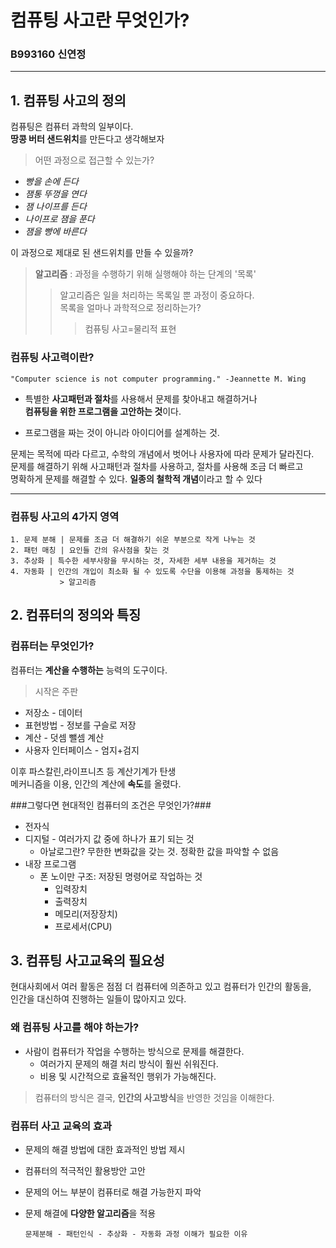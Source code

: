 # 컴퓨팅 사고란 무엇인가?  
### B993160 신연정 ###

---

## 1. **컴퓨팅** 사고의 정의  ##

컴퓨팅은 컴퓨터 과학의 일부이다.   
**땅콩 버터 샌드위치**를 만든다고 생각해보자


>어떤 과정으로 접근할 수 있는가?

- *빵을 손에 든다*
- *잼통 뚜껑을 연다*
- *잼 나이프를 든다*
- *나이프로 잼을 푼다*
- *잼을 빵에 바른다*

 이 과정으로 제대로 된 샌드위치를 만들 수 있을까?

>**알고리즘** : 과정을 수행하기 위해 실행해야 하는 단계의 '목록'   
>>알고리즘은 일을 처리하는 목록일 뿐 과정이 중요하다.    
>목록을 얼마나 과학적으로 정리하는가?   
>>>컴퓨팅 사고=물리적 표현   
   
	
### 컴퓨팅 사고력이란? ###

	"Computer science is not computer programming." -Jeannette M. Wing
+ 특별한 **사고패턴과 절차**를 사용해서 문제를 찾아내고 해결하거나   
 **컴퓨팅을 위한 프로그램을 고안하는 것**이다.
* 프로그램을 짜는 것이 아니라 아이디어를 설계하는 것.

문제는 목적에 따라 다르고, 수학의 개념에서 벗어나 사용자에 따라 문제가 달라진다.   
문제를 해결하기 위해 사고패턴과 절차를 사용하고, 절차를 사용해 조금 더 빠르고   
명확하게 문제를 해결할 수 있다. **일종의 철학적 개념**이라고 할 수 있다
   
---

### 컴퓨팅 사고의 4가지 영역 ###

	1. 문제 분해 | 문제를 조금 더 해결하기 쉬운 부분으로 작게 나누는 것   
	2. 패턴 매칭 | 요인들 간의 유사점을 찾는 것   
	3. 추상화 | 특수한 세부사항을 무시하는 것, 자세한 세부 내용을 제거하는 것   
	4. 자동화 | 인간의 개입이 최소화 될 수 있도록 수단을 이용해 과정을 통제하는 것 
	           > 알고리즘
   


## 2. 컴퓨터의 정의와 특징  ##


### 컴퓨터는 무엇인가? ###

컴퓨터는 **계산을 수행하는** 능력의 도구이다.
>시작은 주판
   
* 저장소 - 데이터
* 표현방법 - 정보를 구슬로 저장
* 계산 - 덧셈 뺄셈 계산
* 사용자 인터페이스 - 엄지+검지

이후 파스칼린,라이프니츠 등 계산기계가 탄생   
메커니즘을 이용, 인간의 계산에 **속도**를 올렸다.   

###그렇다면 현대적인 컴퓨터의 조건은 무엇인가?###
* 전자식
* 디지털 - 여러가지 값 중에 하나가 표기 되는 것
	* 아날로그란? 무한한 변화값을 갖는 것. 정확한 값을 파악할 수 없음
* 내장 프로그램
	* 폰 노이만 구조: 저장된 명령어로 작업하는 것
		* 입력장치
		* 출력장치
		* 메모리(저장장치)
		* 프로세서(CPU)


## 3. 컴퓨팅 사고교육의 필요성 ##

현대사회에서 여러 활동은 점점 더 컴퓨터에 의존하고 있고 컴퓨터가  인간의 활동을,   
인간을 대신하여 진행하는 일들이 많아지고 있다.

### 왜 컴퓨팅 사고를 해야 하는가? ###

* 사람이 컴퓨터가 작업을 수행하는 방식으로 문제를 해결한다.
	* 여러가지 문제의 해결 처리 방식이 훨씬 쉬워진다.
	* 비용 및 시간적으로 효율적인 행위가 가능해진다.
> 컴퓨터의 방식은 결국, **인간의 사고방식**을 반영한 것임을 이해한다.
   

### 컴퓨터 사고 교육의 효과 ###
* 문제의 해결 방법에 대한 효과적인 방법 제시
* 컴퓨터의 적극적인 활용방안 고안
* 문제의 어느 부분이 컴퓨터로 해결 가능한지 파악
* 문제 해결에 **다양한 알고리즘**을 적용   
	
	   
     `문제분해 - 패턴인식 - 추상화 - 자동화 과정 이해가 필요한 이유`
